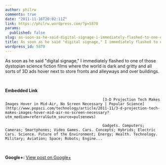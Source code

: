 ```yaml
---
author: philrw
comments: true
date: "2011-11-16T20:02:11Z"
link: https://philrw.wordpress.com/?p=5870
params:
  published: false
slug: as-soon-as-he-said-digital-signage-i-immediately-flashed-to-one-of
title: As soon as he said "digital signage," I immediately flashed to one of those...
wordpress_id: 5870
---
```


As soon as he said "digital signage," I immediately flashed to one of those dystopian science fiction films where the world is dark and gritty and all sorts of 3D ads hover next to store fronts and alleyways and over buildings.﻿


​												

**Embedded Link**


												[3-D Projection Tech Makes Images Hover in Mid-Air, No Screen Necessary | Popular Science](http://www.popsci.com/technology/article/2011-11/3-d-projection-tech-makes-images-hover-mid-air-no-screen-necessary?utm_medium=referral&utm_source=pulsenews)  
	
												Gadgets. Computers; Cameras; Smartphones; Video Games. Cars. Concepts; Hybrids; Electric Cars. Science. Future of the Environment; Energy; Health. Technology. Military; Aviation; Space; Robots; Engine...  


​											

**Google+:** [View post on Google+](https://plus.google.com/112635701538421437720/posts/H1jEKwvS1gY)
